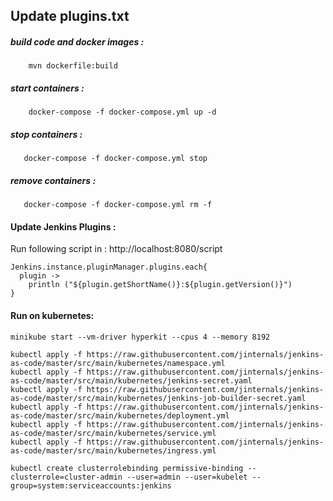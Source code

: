 ## Update plugins.txt 


##### build code and docker images :
```
    mvn dockerfile:build 
```

##### start containers :

```
    docker-compose -f docker-compose.yml up -d
```
##### stop containers :

 ```
    docker-compose -f docker-compose.yml stop
```

##### remove containers :
  
```
   docker-compose -f docker-compose.yml rm -f   
```

#### Update Jenkins Plugins : 
Run following script in : http://localhost:8080/script

```$xslt
Jenkins.instance.pluginManager.plugins.each{
  plugin -> 
    println ("${plugin.getShortName()}:${plugin.getVersion()}")
}
```

#### Run on kubernetes: 
```
minikube start --vm-driver hyperkit --cpus 4 --memory 8192

kubectl apply -f https://raw.githubusercontent.com/jinternals/jenkins-as-code/master/src/main/kubernetes/namespace.yml
kubectl apply -f https://raw.githubusercontent.com/jinternals/jenkins-as-code/master/src/main/kubernetes/jenkins-secret.yaml
kubectl apply -f https://raw.githubusercontent.com/jinternals/jenkins-as-code/master/src/main/kubernetes/jenkins-job-builder-secret.yaml
kubectl apply -f https://raw.githubusercontent.com/jinternals/jenkins-as-code/master/src/main/kubernetes/deployment.yml
kubectl apply -f https://raw.githubusercontent.com/jinternals/jenkins-as-code/master/src/main/kubernetes/service.yml
kubectl apply -f https://raw.githubusercontent.com/jinternals/jenkins-as-code/master/src/main/kubernetes/ingress.yml

kubectl create clusterrolebinding permissive-binding --clusterrole=cluster-admin --user=admin --user=kubelet --group=system:serviceaccounts:jenkins
    
```    
